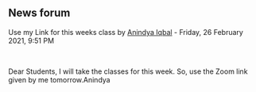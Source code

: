 <h2>News forum</h2><a href="https://moodle.cse.buet.ac.bd/user/view.php?id=10&course=564"></a>
Use my Link for this weeks class
by <a href="https://moodle.cse.buet.ac.bd/user/view.php?id=10&course=564">Anindya Iqbal</a> - Friday, 26 February 2021, 9:51 PM


 

Dear Students, I will take the classes for this week. So, use the Zoom link given by me tomorrow.Anindya<br /><br />






